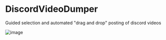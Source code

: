 # DiscordVideoDumper
Guided selection and automated "drag and drop" posting of discord videos

![image](https://github.com/dfaker/DiscordVideoDumper/assets/35278260/f967b784-bc65-43f8-9a25-bebf2d0e33dc)
